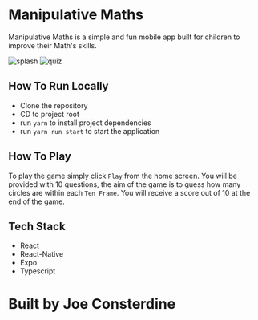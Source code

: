 # Manipulative Maths

Manipulative Maths is a simple and fun mobile app built for children to improve their Math's skills.

![splash](https://user-images.githubusercontent.com/121115870/215000887-3fce6203-438e-477d-813f-63226a570a75.jpeg)
![quiz](https://user-images.githubusercontent.com/121115870/215000911-6209dc97-f82a-4d22-b682-822cb78752cc.jpeg)

## How To Run Locally

* Clone the repository
* CD to project root
* run `yarn` to install project dependencies
* run `yarn run start` to start the application

## How To Play

To play the game simply click `Play` from the home screen. You will be provided with 10 questions, the aim of the game is to guess how many circles are within each `Ten Frame`. You will receive a score out of 10 at the end of the game.

## Tech Stack

* React
* React-Native
* Expo
* Typescript

# Built by Joe Consterdine
